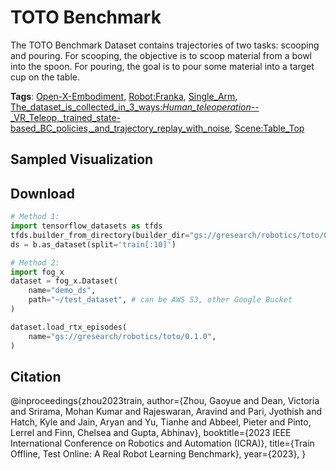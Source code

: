 # TOTO Benchmark

The TOTO Benchmark Dataset contains trajectories of two tasks: scooping and pouring. For scooping, the objective is to scoop material from a bowl into the spoon. For pouring, the goal is to pour some material into a target cup on the table. 

**Tags**: [Open-X-Embodiment](./pages/tags/Open-X-Embodiment.md), [Robot:Franka](./pages/tags/Robot:Franka.md), [Single_Arm](./pages/tags/Single_Arm.md), [The_dataset_is_collected_in_3_ways:_Human_teleoperation_--_VR_Teleop,_trained_state-based_BC_policies,_and_trajectory_replay_with_noise](./pages/tags/The_dataset_is_collected_in_3_ways:_Human_teleoperation_--_VR_Teleop,_trained_state-based_BC_policies,_and_trajectory_replay_with_noise.md), [Scene:Table_Top](./pages/tags/Scene:Table_Top.md)

## Sampled Visualization



## Download


```python
# Method 1: 
import tensorflow_datasets as tfds
tfds.builder_from_directory(builder_dir="gs://gresearch/robotics/toto/0.1.0")
ds = b.as_dataset(split='train[:10]')

# Method 2:
import fog_x
dataset = fog_x.Dataset(
    name="demo_ds",
    path="~/test_dataset", # can be AWS S3, other Google Bucket
)  

dataset.load_rtx_episodes(
    name="gs://gresearch/robotics/toto/0.1.0",
)
```


## Citation

@inproceedings{zhou2023train,
  author={Zhou, Gaoyue and Dean, Victoria and Srirama, Mohan Kumar and Rajeswaran, Aravind and Pari, Jyothish and Hatch, Kyle and Jain, Aryan and Yu, Tianhe and Abbeel, Pieter and Pinto, Lerrel and Finn, Chelsea and Gupta, Abhinav},
  booktitle={2023 IEEE International Conference on Robotics and Automation (ICRA)}, 
  title={Train Offline, Test Online: A Real Robot Learning Benchmark}, 
  year={2023},
 }